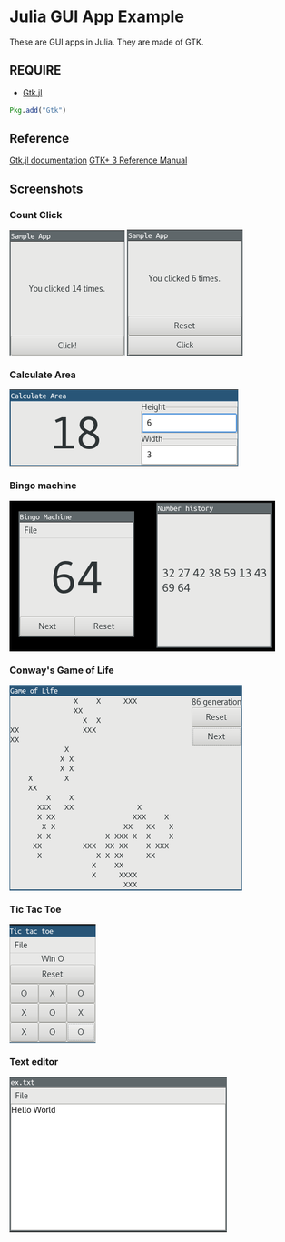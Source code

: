 # Julia GUI App Example

These are GUI apps in Julia. They are made of GTK.

## REQUIRE
- [Gtk.jl](https://github.com/JuliaGraphics/Gtk.jl)

```julia
Pkg.add("Gtk")
```

## Reference
[Gtk.jl documentation](http://juliagraphics.github.io/Gtk.jl/latest/)
[GTK+ 3 Reference Manual](https://developer.gnome.org/gtk3/stable/)

## Screenshots
### Count Click
<img src="screenshots/click.png" align="middle" />

<img src="screenshots/clickreset.png" align="middle" />

### Calculate Area
<img src="screenshots/calarea.png" align="middle" />

### Bingo machine
<img src="screenshots/bingomachine.png" align="middle" />

### Conway's Game of Life
<img src="screenshots/gol.png" align="middle" />

### Tic Tac Toe
<img src="screenshots/tictactoe.png" align="middle" />

### Text editor
<img src="screenshots/texteditor.png" align="middle" />


